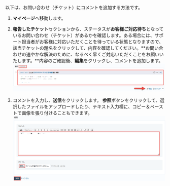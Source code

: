 以下は、お問い合わせ（チケット）にコメントを追加する方法です。

1. **マイページ**へ移動します。

2. **報告したチケット**セクションから、ステータスが**お客様ご対応待ち**となっているお問い合わせ（チケット）があるかを確認します。ある場合には、サポート担当者がお客様に対応いただくことを待っている状態となりますので、該当チケットの題名をクリックして、内容を確認してください。**お問い合わせの速やかな解決のために、なるべく早くご対応いただくことをお願いいたします。**内容のご確認後、**編集**をクリックし、コメントを追加します。
    [![Screenshot](/images/clipboard-202203040847-wuhoc.png)](/images/clipboard-202203040847-wuhoc.png)

3. コメントを入力し、**送信**をクリックします。
**参照**ボタンをクリックして、選択したファイルをアップロードしたり、テキスト入力欄に、コピー＆ペーストで画像を張り付けることもできます。
    [![Screenshot](/images/clipboard-202203040854-3tlzs.png)](/images/clipboard-202203040854-3tlzs.png)
